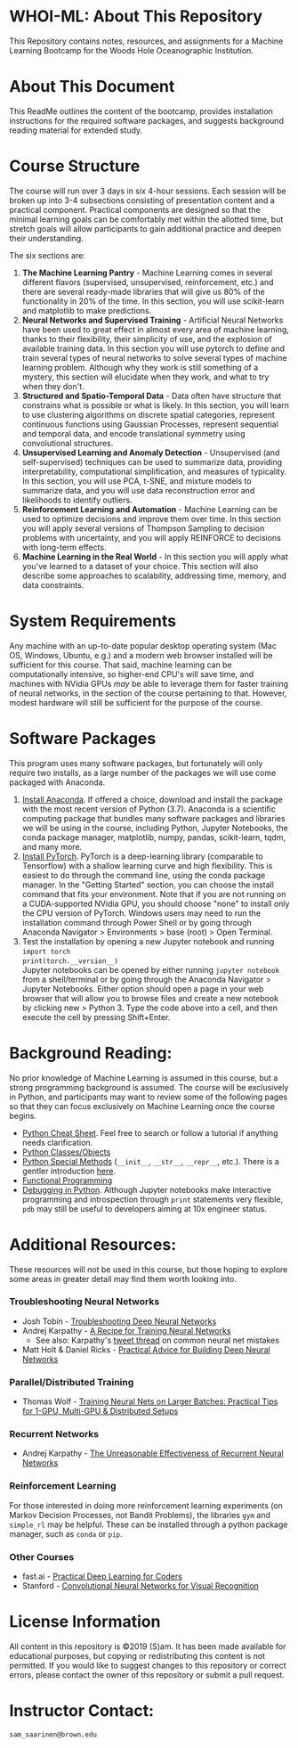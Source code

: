 # WHOI-ML: About This Repository
This Repository contains notes, resources, and assignments for a Machine Learning Bootcamp for the Woods Hole Oceanographic Institution.

# About This Document
This ReadMe outlines the content of the bootcamp, provides installation instructions for the required software packages, and suggests background reading material for extended study.

# Course Structure
The course will run over 3 days in six 4-hour sessions. Each session will be broken up into 3-4 subsections consisting of presentation content and a practical component. Practical components are designed so that the minimal learning goals can be comfortably met within the allotted time, but stretch goals will allow participants to gain additional practice and deepen their understanding.

The six sections are:
1. **The Machine Learning Pantry** - Machine Learning comes in several different flavors (supervised, unsupervised, reinforcement, etc.) and there are several ready-made libraries that will give us 80% of the functionality in 20% of the time. In this section, you will use scikit-learn and matplotlib to make predictions.
2. **Neural Networks and Supervised Training** - Artificial Neural Networks have been used to great effect in almost every area of machine learning, thanks to their flexibility, their simplicity of use, and the explosion of available training data. In this section you will use pytorch to define and train several types of neural networks to solve several types of machine learning problem. Although why they work is still something of a mystery, this section will elucidate when they work, and what to try when they don't.
3. **Structured and Spatio-Temporal Data** - Data often have structure that constrains what is possible or what is likely. In this section, you will learn to use clustering algorithms on discrete spatial categories, represent continuous functions using Gaussian Processes, represent sequential and temporal data, and encode translational symmetry using convolutional structures.
4. **Unsupervised Learning and Anomaly Detection** - Unsupervised (and self-supervised) techniques can be used to summarize data, providing interpretability, computational simplification, and measures of typicality. In this section, you will use PCA, t-SNE, and mixture models to summarize data, and you will use data reconstruction error and likelihoods to identify outliers.
5. **Reinforcement Learning and Automation** - Machine Learning can be used to optimize decisions and improve them over time. In this section you will apply several versions of Thompson Sampling to decision problems with uncertainty, and you will apply REINFORCE to decisions with long-term effects.
6. **Machine Learning in the Real World** - In this section you will apply what you've learned to a dataset of your choice. This section will also describe some approaches to scalability, addressing time, memory, and data constraints.

# System Requirements
Any machine with an up-to-date popular desktop operating system (Mac OS, Windows, Ubuntu, e.g.) and a modern web browser installed will be sufficient for this course. That said, machine learning can be computationally intensive, so higher-end CPU's will save time, and machines with NVidia GPUs _may_ be able to leverage them for faster training of neural networks, in the section of the course pertaining to that. However, modest hardware will still be sufficient for the purpose of the course.

# Software Packages
This program uses many software packages, but fortunately will only require two installs, as a large number of the packages we will use come packaged with Anaconda.  
1. [Install Anaconda](https://www.anaconda.com/distribution/). If offered a choice, download and install the package with the most recent version of Python (3.7). Anaconda is a scientific computing package that bundles many software packages and libraries we will be using in the course, including Python, Jupyter Notebooks, the conda package manager, matplotlib, numpy, pandas, scikit-learn, tqdm, and many more.
2. [Install PyTorch](https://pytorch.org/). PyTorch is a deep-learning library (comparable to Tensorflow) with a shallow learning curve and high flexibility. This is easiest to do through the command line, using the conda package manager. In the "Getting Started" section, you can choose the install command that fits your environment. Note that if you are not running on a CUDA-supported NVidia GPU, you should choose "none" to install only the CPU version of PyTorch. Windows users may need to run the installation command through Power Shell or by going through Anaconda Navigator > Environments > base (root) > Open Terminal.
3. Test the installation by opening a new Jupyter notebook and running  
`import torch`  
`print(torch.__version__)`    
Jupyter notebooks can be opened by either running `jupyter notebook` from a shell/terminal or by going through the Anaconda Navigator > Jupyter Notebooks. Either option should open a page in your web browser that will allow you to browse files and create a new notebook by clicking new > Python 3. Type the code above into a cell, and then execute the cell by pressing Shift+Enter.

# Background Reading:
No prior knowledge of Machine Learning is assumed in this course, but a strong programming background is assumed. The course will be exclusively in Python, and participants may want to review some of the following pages so that they can focus exclusively on Machine Learning once the course begins.  
- [Python Cheat Sheet](https://perso.limsi.fr/pointal/_media/python:cours:mementopython3-english.pdf). Feel free to search or follow a tutorial if anything needs clarification.
- [Python Classes/Objects](https://www.w3schools.com/python/python_classes.asp)
- [Python Special Methods](https://micropyramid.com/blog/python-special-class-methods-or-magic-methods/) (`__init__`, `__str__`, `__repr__`, etc.). There is a gentler introduction [here](https://dbader.org/blog/python-dunder-methods).
- [Functional Programming](https://kite.com/blog/python/functional-programming/)
- [Debugging in Python](https://realpython.com/python-debugging-pdb/). Although Jupyter notebooks make interactive programming and introspection through `print` statements very flexible, `pdb` may still be useful to developers aiming at 10x engineer status.

# Additional Resources:
These resources will not be used in this course, but those hoping to explore some areas in greater detail may find them worth looking into.

### Troubleshooting Neural Networks
- Josh Tobin - [Troubleshooting Deep Neural Networks](http://josh-tobin.com/troubleshooting-deep-neural-networks.html)
- Andrej Karpathy - [A Recipe for Training Neural Networks](http://karpathy.github.io/2019/04/25/recipe/)
    - See also: Karpathy's [tweet thread](https://twitter.com/karpathy/status/1013244313327681536) on common neural net mistakes
- Matt Holt & Daniel Ricks - [Practical Advice for Building Deep Neural Networks](https://pcc.cs.byu.edu/2017/10/02/practical-advice-for-building-deep-neural-networks/)

### Parallel/Distributed Training
- Thomas Wolf - [Training Neural Nets on Larger Batches: Practical Tips for 1-GPU, Multi-GPU & Distributed Setups](https://medium.com/huggingface/training-larger-batches-practical-tips-on-1-gpu-multi-gpu-distributed-setups-ec88c3e51255)

### Recurrent Networks
- Andrej Karpathy - [The Unreasonable Effectiveness of Recurrent Neural Networks](http://karpathy.github.io/2015/05/21/rnn-effectiveness/)

### Reinforcement Learning
For those interested in doing more reinforcement learning experiments (on Markov Decision Processes, not Bandit Problems), the libraries `gym` and `simple_rl` may be helpful. These can be installed through a python package manager, such as `conda` or `pip`.

### Other Courses
- fast.ai - [Practical Deep Learning for Coders](https://course.fast.ai/index.html)
- Stanford - [Convolutional Neural Networks for Visual Recognition](http://cs231n.github.io/)

# License Information
All content in this repository is ©2019 (S)am. It has been made available for educational purposes, but copying or redistributing this content is not permitted. If you would like to suggest changes to this repository or correct errors, please contact the owner of this repository or submit a pull request.

# Instructor Contact:
`sam_saarinen@brown.edu`
